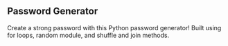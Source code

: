 ## Password Generator
Create a strong password with this Python password generator! Built using for loops, random module, and shuffle and join methods.